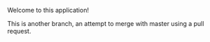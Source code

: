 Welcome to this application!

This is another branch, an attempt to merge with master using a pull request.
